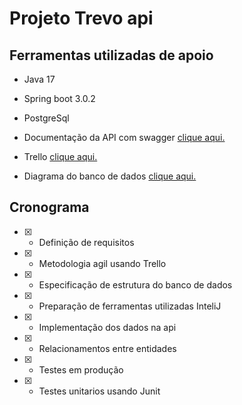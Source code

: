 # Projeto Trevo api

## Ferramentas utilizadas de apoio
- Java 17
- Spring boot 3.0.2
- PostgreSql


- Documentação da API com swagger [clique aqui.](http://localhost:8080/swagger-ui/index.html)
- Trello [clique aqui.](https://trello.com/b/0Pf03pNd/backend-1)
- Diagrama do banco de dados [clique aqui.](https://github.com/KaiqueQueiros/trevo_agro/blob/master/src/main/Documentos/MER.png)


## Cronograma

- [x] - Definição de requisitos 
- [x] - Metodologia agil usando Trello
- [x] - Especificação de estrutura do banco de dados
- [x] - Preparação de ferramentas utilizadas InteliJ
- [x] - Implementação dos dados na api
- [x] - Relacionamentos entre entidades
- [x] - Testes em produção
- [x] - Testes unitarios usando Junit

